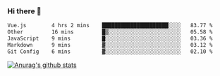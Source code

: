 ### Hi there 👋



<!--
**webB1an/webB1an** is a ✨ _special_ ✨ repository because its `README.md` (this file) appears on your GitHub profile.

Here are some ideas to get you started:

- 🔭 I’m currently working on ...
- 🌱 I’m currently learning ...
- 👯 I’m looking to collaborate on ...
- 🤔 I’m looking for help with ...
- 💬 Ask me about ...
- 📫 How to reach me: ...
- 😄 Pronouns: ...
- ⚡ Fun fact: ...
-->

<!--START_SECTION:waka-->

```txt
Vue.js        4 hrs 2 mins    █████████████████████░░░░   83.77 %
Other         16 mins         █▒░░░░░░░░░░░░░░░░░░░░░░░   05.58 %
JavaScript    9 mins          █░░░░░░░░░░░░░░░░░░░░░░░░   03.36 %
Markdown      9 mins          ▓░░░░░░░░░░░░░░░░░░░░░░░░   03.12 %
Git Config    6 mins          ▓░░░░░░░░░░░░░░░░░░░░░░░░   02.10 %
```

<!--END_SECTION:waka-->


[![Anurag's github stats](https://github-readme-stats.vercel.app/api?username=webB1an&show_icons=true&theme=radical)](https://github.com/anuraghazra/github-readme-stats)

